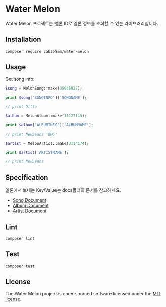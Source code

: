 # Water Melon

Water Melon 프로젝트는 멜론 ID로 멜론 정보를 조회할 수 있는 라이브러리입니다.

## Installation

```sh
composer require cable8mm/water-melon
```

## Usage

Get song info:

```php
$song = MelonSong::make(35945927);

print $song['SONGINFO']['SONGNAME'];

// print Ditto

$album = MelonAlbum::make(11127145);

print $album['ALBUMINFO']['ALBUMNAME'];

// print NewJeans 'OMG'

$artist = MelonArtist::make(3114174);

print $artist['ARTISTNAME'];

// print NewJeans
```

## Specification

멜론에서 보내는 Key/Value는 docs폴더의 문서를 참고하세요.

- [Song Document](docs/song.md)
- [Album Document](docs/album.md)
- [Artist Document](docs/artist.md)

## Lint

```sh
composer lint
```

## Test

```sh
composer test
```

## License

The Water Melon project is open-sourced software licensed under the [MIT license](https://opensource.org/licenses/MIT).
